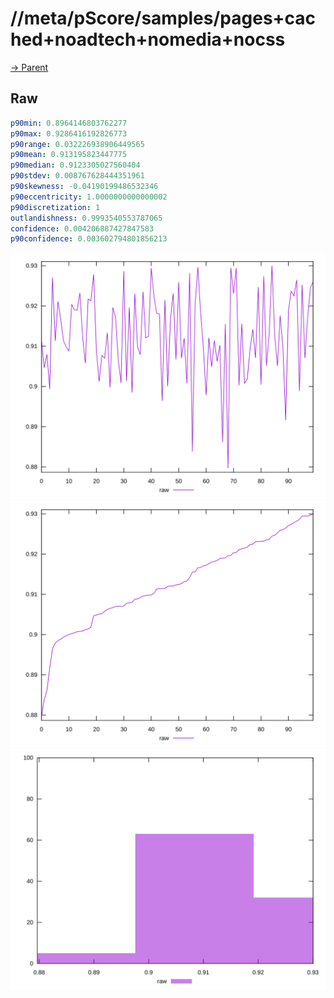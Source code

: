 
# //meta/pScore/samples/pages+cached+noadtech+nomedia+nocss

[→ Parent](../..)


## Raw


```yaml
p90min: 0.8964146803762277
p90max: 0.9286416192826773
p90range: 0.032226938906449565
p90mean: 0.913195823447775
p90median: 0.9123305027560404
p90stdev: 0.008767628444351961
p90skewness: -0.04190199486532346
p90eccentricity: 1.0000000000000002
p90discretization: 1
outlandishness: 0.9993540553787065
confidence: 0.004206887427847583
p90confidence: 0.003602794801856213

```

![PLOT: raw-values](./raw/values.svg)![PLOT: raw-sorted](./raw/sorted.svg)![PLOT: raw-histogram](./raw/histogram.svg)